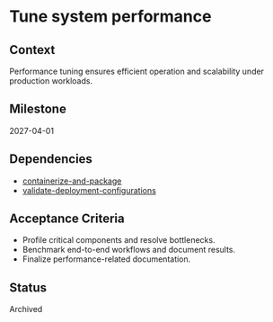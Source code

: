 # Tune system performance

## Context
Performance tuning ensures efficient operation and scalability under production workloads.

## Milestone
2027-04-01

## Dependencies
- [containerize-and-package](../containerize-and-package.md)
- [validate-deployment-configurations](../validate-deployment-configurations.md)

## Acceptance Criteria
- Profile critical components and resolve bottlenecks.
- Benchmark end-to-end workflows and document results.
- Finalize performance-related documentation.

## Status
Archived
